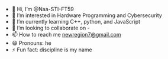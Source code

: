 - 👋 Hi, I’m @Naa-STI-FT59
- 👀 I’m interested in Hardware Programming and Cybersecurity
- 🌱 I’m currently learning C++, python, and JavaScript
- 💞️ I’m looking to collaborate on -
- 📫 How to reach me newregion7@gmail.com
- 😄 Pronouns: he
- ⚡ Fun fact: discipline is my name

<!---
Naa-STI-FT59/Naa-STI-FT59 is a ✨ special ✨ repository because its `README.md` (this file) appears on your GitHub profile.
You can click the Preview link to take a look at your changes.
--->
